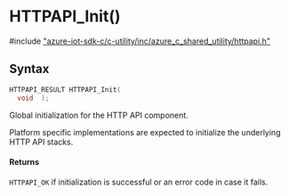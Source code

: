 # HTTPAPI_Init()

\#include ["azure-iot-sdk-c/c-utility/inc/azure_c_shared_utility/httpapi.h"](../iot-c-ref-httpapi-h.md)  

## Syntax

```C
HTTPAPI_RESULT HTTPAPI_Init(
  void  );

```

Global initialization for the HTTP API component.

Platform specific implementations are expected to initialize the underlying HTTP API stacks.

#### Returns
`HTTPAPI_OK` if initialization is successful or an error code in case it fails.

